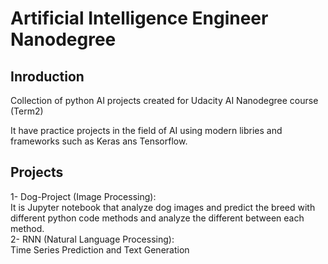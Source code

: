 # Artificial Intelligence Engineer Nanodegree
## Inroduction
Collection of python AI projects created for Udacity AI Nanodegree course (Term2)

It have practice projects in the field of AI using modern libries and frameworks such as Keras ans Tensorflow.

## Projects
1- Dog-Project (Image Processing): <br/>
It is Jupyter notebook that analyze dog images and predict the breed with different python code methods and analyze the different between each method.<br/>
2- RNN (Natural Language Processing): <br/>
Time Series Prediction and Text Generation
<br/>
